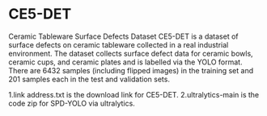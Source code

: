 # CE5-DET
Ceramic Tableware Surface Defects Dataset
CE5-DET is a dataset of surface defects on ceramic tableware collected in a real industrial environment. 
The dataset collects surface defect data for ceramic bowls, ceramic cups, and ceramic plates and is labelled via the YOLO format. 
There are 6432 samples (including flipped images) in the training set and 201 samples each in the test and validation sets.

1.link address.txt is the download link for CE5-DET.
2.ultralytics-main is the code zip for SPD-YOLO via ultralytics.
